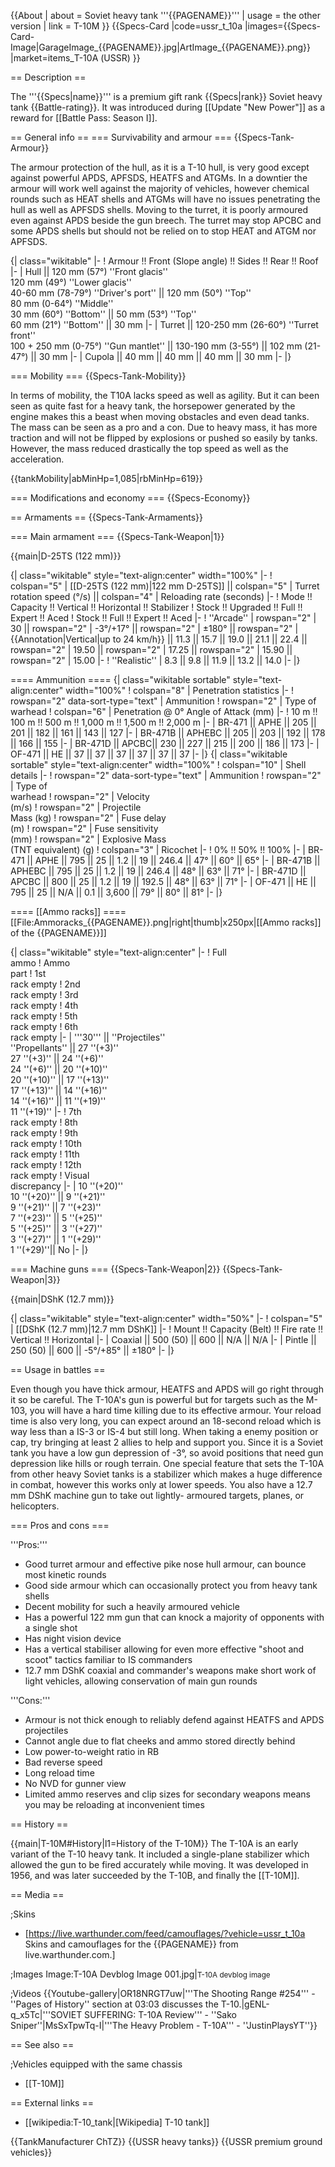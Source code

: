 {{About
| about = Soviet heavy tank '''{{PAGENAME}}'''
| usage = the other version
| link = T-10M
}}
{{Specs-Card
|code=ussr_t_10a
|images={{Specs-Card-Image|GarageImage_{{PAGENAME}}.jpg|ArtImage_{{PAGENAME}}.png}}
|market=items_Т-10А (USSR)
}}

== Description ==
<!-- ''In the description, the first part should be about the history of the creation and combat usage of the vehicle, as well as its key features. In the second part, tell the reader about the ground vehicle in the game. Insert a screenshot of the vehicle, so that if the novice player does not remember the vehicle by name, he will immediately understand what kind of vehicle the article is talking about.'' -->
The '''{{Specs|name}}''' is a premium gift rank {{Specs|rank}} Soviet heavy tank {{Battle-rating}}. It was introduced during [[Update "New Power"]] as a reward for [[Battle Pass: Season I]].

== General info ==
=== Survivability and armour ===
{{Specs-Tank-Armour}}
<!-- ''Describe armour protection. Note the most well protected and key weak areas. Appreciate the layout of modules as well as the number and location of crew members. Is the level of armour protection sufficient, is the placement of modules helpful for survival in combat? If necessary use a visual template to indicate the most secure and weak zones of the armour.'' -->
The armour protection of the hull, as it is a T-10 hull, is very good except against powerful APDS, APFSDS, HEATFS and ATGMs. In a downtier the armour will work well against the majority of vehicles, however chemical rounds such as HEAT shells and ATGMs will have no issues penetrating the hull as well as APFSDS shells. Moving to the turret, it is poorly armoured even against APDS beside the gun breech. The turret may stop APCBC and some APDS shells but should not be relied on to stop HEAT and ATGM nor APFSDS.

{| class="wikitable"
|-
! Armour !! Front (Slope angle) !! Sides !! Rear !! Roof
|-
| Hull || 120 mm (57°) ''Front glacis'' <br> 120 mm (49°) ''Lower glacis'' <br> 40-60 mm (78-79°) ''Driver's port'' || 120 mm (50°) ''Top'' <br> 80 mm (0-64°) ''Middle'' <br> 30 mm (60°) ''Bottom'' || 50 mm (53°) ''Top'' <br> 60 mm (21°) ''Bottom'' || 30 mm
|-
| Turret || 120-250 mm (26-60°) ''Turret front'' <br> 100 + 250 mm (0-75°) ''Gun mantlet'' || 130-190 mm (3-55°) || 102 mm (21-47°) || 30 mm
|-
| Cupola || 40 mm || 40 mm || 40 mm || 30 mm
|-
|}

=== Mobility ===
{{Specs-Tank-Mobility}}
<!-- ''Write about the mobility of the ground vehicle. Estimate the specific power and manoeuvrability, as well as the maximum speed forwards and backwards.'' -->

In terms of mobility, the T10A lacks speed as well as agility. But it can been seen as quite fast for a heavy tank, the horsepower generated by the engine makes this a beast when moving obstacles and even dead tanks. The mass can be seen as a pro and a con. Due to heavy mass, it has more traction and will not be flipped by explosions or pushed so easily by tanks. However, the mass reduced drastically the top speed as well as the acceleration.

{{tankMobility|abMinHp=1,085|rbMinHp=619}}

=== Modifications and economy ===
{{Specs-Economy}}

== Armaments ==
{{Specs-Tank-Armaments}}

=== Main armament ===
{{Specs-Tank-Weapon|1}}
<!-- ''Give the reader information about the characteristics of the main gun. Assess its effectiveness in a battle based on the reloading speed, ballistics and the power of shells. Do not forget about the flexibility of the fire, that is how quickly the cannon can be aimed at the target, open fire on it and aim at another enemy. Add a link to the main article on the gun: <code><nowiki>{{main|Name of the weapon}}</nowiki></code>. Describe in general terms the ammunition available for the main gun. Give advice on how to use them and how to fill the ammunition storage.'' -->
{{main|D-25TS (122 mm)}}

{| class="wikitable" style="text-align:center" width="100%"
|-
! colspan="5" | [[D-25TS (122 mm)|122 mm D-25TS]] || colspan="5" | Turret rotation speed (°/s) || colspan="4" | Reloading rate (seconds)
|-
! Mode !! Capacity !! Vertical !! Horizontal !! Stabilizer
! Stock !! Upgraded !! Full !! Expert !! Aced
! Stock !! Full !! Expert !! Aced
|-
! ''Arcade''
| rowspan="2" | 30 || rowspan="2" | -3°/+17° || rowspan="2" | ±180° || rowspan="2" | {{Annotation|Vertical|up to 24 km/h}} || 11.3 || 15.7 || 19.0 || 21.1 || 22.4 || rowspan="2" | 19.50 || rowspan="2" | 17.25 || rowspan="2" | 15.90 || rowspan="2" | 15.00
|-
! ''Realistic''
| 8.3 || 9.8 || 11.9 || 13.2 || 14.0
|-
|}

==== Ammunition ====
{| class="wikitable sortable" style="text-align:center" width="100%"
! colspan="8" | Penetration statistics
|-
! rowspan="2" data-sort-type="text" | Ammunition
! rowspan="2" | Type of<br>warhead
! colspan="6" | Penetration @ 0° Angle of Attack (mm)
|-
! 10 m !! 100 m !! 500 m !! 1,000 m !! 1,500 m !! 2,000 m
|-
| BR-471 || APHE || 205 || 201 || 182 || 161 || 143 || 127
|-
| BR-471B || APHEBC || 205 || 203 || 192 || 178 || 166 || 155
|-
| BR-471D || APCBC|| 230 || 227 || 215 || 200 || 186 || 173
|-
| OF-471 || HE || 37 || 37 || 37 || 37 || 37 || 37
|-
|}
{| class="wikitable sortable" style="text-align:center" width="100%"
! colspan="10" | Shell details
|-
! rowspan="2" data-sort-type="text" | Ammunition
! rowspan="2" | Type of<br>warhead
! rowspan="2" | Velocity<br>(m/s)
! rowspan="2" | Projectile<br>Mass (kg)
! rowspan="2" | Fuse delay<br>(m)
! rowspan="2" | Fuse sensitivity<br>(mm)
! rowspan="2" | Explosive Mass<br>(TNT equivalent) (g)
! colspan="3" | Ricochet
|-
! 0% !! 50% !! 100%
|-
| BR-471 || APHE || 795 || 25 || 1.2 || 19 || 246.4 || 47° || 60° || 65°
|-
| BR-471B || APHEBC || 795 || 25 || 1.2 || 19 || 246.4 || 48° || 63° || 71°
|-
| BR-471D || APCBC || 800 || 25 || 1.2 || 19 || 192.5 || 48° || 63° || 71°
|-
| OF-471 || HE || 795 || 25 || N/A || 0.1 || 3,600 || 79° || 80° || 81°
|-
|}

==== [[Ammo racks]] ====
[[File:Ammoracks_{{PAGENAME}}.png|right|thumb|x250px|[[Ammo racks]] of the {{PAGENAME}}]]
<!-- '''Last updated: 2.3.0.62''' -->
{| class="wikitable" style="text-align:center"
|-
! Full<br>ammo
! Ammo<br>part
! 1st<br>rack empty
! 2nd<br>rack empty
! 3rd<br>rack empty
! 4th<br>rack empty
! 5th<br>rack empty
! 6th<br>rack empty
|-
| '''30''' || ''Projectiles'' <br> ''Propellants'' || 27&nbsp;''(+3)'' <br> 27&nbsp;''(+3)'' || 24&nbsp;''(+6)'' <br> 24&nbsp;''(+6)'' || 20&nbsp;''(+10)'' <br> 20&nbsp;''(+10)'' || 17&nbsp;''(+13)'' <br> 17&nbsp;''(+13)'' || 14&nbsp;''(+16)'' <br> 14&nbsp;''(+16)'' || 11&nbsp;''(+19)'' <br> 11&nbsp;''(+19)''
|-
! 7th<br>rack empty
! 8th<br>rack empty
! 9th<br>rack empty
! 10th<br>rack empty
! 11th<br>rack empty
! 12th<br>rack empty
! Visual<br>discrepancy
|-
| 10&nbsp;''(+20)'' <br> 10&nbsp;''(+20)'' || 9&nbsp;''(+21)'' <br> 9&nbsp;''(+21)'' || 7&nbsp;''(+23)'' <br> 7&nbsp;''(+23)'' || 5&nbsp;''(+25)'' <br> 5&nbsp;''(+25)'' || 3&nbsp;''(+27)'' <br> 3&nbsp;''(+27)'' || 1&nbsp;''(+29)'' <br> 1&nbsp;''(+29)''|| No
|-
|}

=== Machine guns ===
{{Specs-Tank-Weapon|2}}
{{Specs-Tank-Weapon|3}}
<!-- ''Offensive and anti-aircraft machine guns not only allow you to fight some aircraft but also are effective against lightly armoured vehicles. Evaluate machine guns and give recommendations on its use.'' -->
{{main|DShK (12.7 mm)}}

{| class="wikitable" style="text-align:center" width="50%"
|-
! colspan="5" | [[DShK (12.7 mm)|12.7 mm DShK]]
|-
! Mount !! Capacity (Belt) !! Fire rate !! Vertical !! Horizontal
|-
| Coaxial || 500 (50) || 600 || N/A || N/A
|-
| Pintle || 250 (50) || 600 || -5°/+85° || ±180°
|-
|}

== Usage in battles ==
<!-- ''Describe the tactics of playing in the vehicle, the features of using vehicles in the team and advice on tactics. Refrain from creating a "guide" - do not impose a single point of view but instead give the reader food for thought. Describe the most dangerous enemies and give recommendations on fighting them. If necessary, note the specifics of the game in different modes (AB, RB, SB).'' -->

Even though you have thick armour, HEATFS and APDS will go right through it so be careful. The T-10A's gun is powerful but for targets such as the M-103, you will have a hard time killing due to its effective armour. Your reload time is also very long, you can expect around an 18-second reload which is way less than a IS-3 or IS-4 but still long. When taking a enemy position or cap, try bringing at least 2 allies to help and support you. Since it is a Soviet tank you have a low gun depression of -3°, so avoid positions that need gun depression like hills or rough terrain. One special feature that sets the T-10A from other heavy Soviet tanks is a stabilizer which makes a huge difference in combat, however this works only at lower speeds. You also have a 12.7 mm DShK machine gun to take out lightly- armoured targets, planes, or helicopters.

=== Pros and cons ===
<!-- ''Summarise and briefly evaluate the vehicle in terms of its characteristics and combat effectiveness. Mark its pros and cons in a bulleted list. Try not to use more than 6 points for each of the characteristics. Avoid using categorical definitions such as "bad", "good" and the like - use substitutions with softer forms such as "inadequate" and "effective".'' -->

'''Pros:'''

* Good turret armour and effective pike nose hull armour, can bounce most kinetic rounds 
* Good side armour which can occasionally protect you from heavy tank shells
* Decent mobility for such a heavily armoured vehicle
* Has a powerful 122 mm gun that can knock a majority of opponents with a single shot
* Has night vision device
* Has a vertical stabiliser allowing for even more effective "shoot and scoot" tactics familiar to IS commanders
* 12.7 mm DShK coaxial and commander's weapons make short work of light vehicles, allowing conservation of main gun rounds

'''Cons:'''

* Armour is not thick enough to reliably defend against HEATFS and APDS projectiles
* Cannot angle due to flat cheeks and ammo stored directly behind
* Low power-to-weight ratio in RB
* Bad reverse speed
* Long reload time
* No NVD for gunner view
* Limited ammo reserves and clip sizes for secondary weapons means you may be reloading at inconvenient times

== History ==
<!-- ''Describe the history of the creation and combat usage of the vehicle in more detail than in the introduction. If the historical reference turns out to be too long, take it to a separate article, taking a link to the article about the vehicle and adding a block "/History" (example: <nowiki>https://wiki.warthunder.com/(Vehicle-name)/History</nowiki>) and add a link to it here using the <code>main</code> template. Be sure to reference text and sources by using <code><nowiki><ref></ref></nowiki></code>, as well as adding them at the end of the article with <code><nowiki><references /></nowiki></code>. This section may also include the vehicle's dev blog entry (if applicable) and the in-game encyclopedia description (under <code><nowiki>=== In-game description ===</nowiki></code>, also if applicable).'' -->
{{main|T-10M#History|l1=History of the T-10M}}
The T-10A is an early variant of the T-10 heavy tank. It included a single-plane stabilizer which allowed the gun to be fired accurately while moving. It was developed in 1956, and was later succeeded by the T-10B, and finally the [[T-10M]].

== Media ==
<!-- ''Excellent additions to the article would be video guides, screenshots from the game, and photos.'' -->

;Skins

* [https://live.warthunder.com/feed/camouflages/?vehicle=ussr_t_10a Skins and camouflages for the {{PAGENAME}} from live.warthunder.com.]

;Images
<gallery mode="packed-hover">
Image:T-10A Devblog Image 001.jpg|<small>T-10A devblog image</small>
</gallery>

;Videos
{{Youtube-gallery|OR18NRGT7uw|'''The Shooting Range #254''' - ''Pages of History'' section at 03:03 discusses the T-10.|gENL-q_x5Tc|'''SOVIET SUFFERING: T-10A Review''' - ''Sako Sniper''|MsSxTpwTq-I|'''The Heavy Problem - T-10A''' - ''JustinPlaysYT''}}

== See also ==
<!-- ''Links to the articles on the War Thunder Wiki that you think will be useful for the reader, for example:''
* ''reference to the series of the vehicles;''
* ''links to approximate analogues of other nations and research trees.'' -->

;Vehicles equipped with the same chassis

* [[T-10M]]

== External links ==
<!-- ''Paste links to sources and external resources, such as:''
* ''topic on the official game forum;''
* ''other literature.'' -->

* [[wikipedia:T-10_tank|[Wikipedia] T-10 tank]]

{{TankManufacturer ChTZ}}
{{USSR heavy tanks}}
{{USSR premium ground vehicles}}